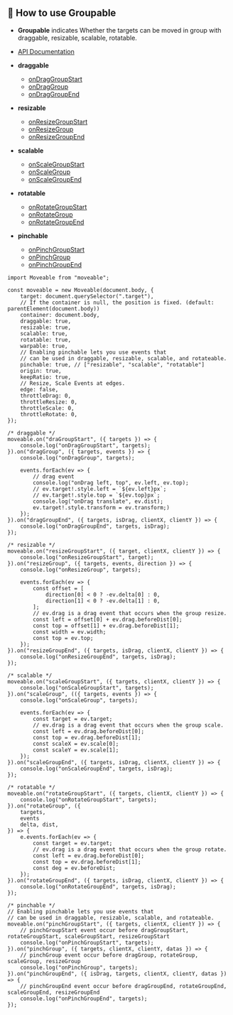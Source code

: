 ## 🚀 How to use Groupable
* **Groupable** indicates Whether the targets can be moved in group with draggable, resizable, scalable, rotatable.

* [API Documentation](https://daybrush.com/moveable/release/latest/doc/)
* **draggable**
    * [onDragGroupStart](https://daybrush.com/moveable/release/latest/doc/Moveable.html#.event:dragGroupStart)
    * [onDragGroup](https://daybrush.com/moveable/release/latest/doc/Moveable.html#.event:dragGroup)
    * [onDragGroupEnd](https://daybrush.com/moveable/release/latest/doc/Moveable.html#.event:dragGroupEnd)
* **resizable**
    * [onResizeGroupStart](https://daybrush.com/moveable/release/latest/doc/Moveable.html#.event:resizeGroupStart)
    * [onResizeGroup](https://daybrush.com/moveable/release/latest/doc/Moveable.html#.event:resizeGroup)
    * [onResizeGroupEnd](https://daybrush.com/moveable/release/latest/doc/Moveable.html#.event:resizeGroupEnd)
* **scalable**
    * [onScaleGroupStart](https://daybrush.com/moveable/release/latest/doc/Moveable.html#.event:scaleGroupStart)
    * [onScaleGroup](https://daybrush.com/moveable/release/latest/doc/Moveable.html#.event:scaleGroup)
    * [onScaleGroupEnd](https://daybrush.com/moveable/release/latest/doc/Moveable.html#.event:rscaleGroupEnd)
* **rotatable**
    * [onRotateGroupStart](https://daybrush.com/moveable/release/latest/doc/Moveable.html#.event:rotateGroupStart)
    * [onRotateGroup](https://daybrush.com/moveable/release/latest/doc/Moveable.html#.event:rotateGroup)
    * [onRotateGroupEnd](https://daybrush.com/moveable/release/latest/doc/Moveable.html#.event:rotateGroupEnd)
* **pinchable**
    * [onPinchGroupStart](https://daybrush.com/moveable/release/latest/doc/Moveable.html#.event:pinchGroupStart)
    * [onPinchGroup](https://daybrush.com/moveable/release/latest/doc/Moveable.html#.event:pinchGroup)
    * [onPinchGroupEnd](https://daybrush.com/moveable/release/latest/doc/Moveable.html#.event:pinchGroupEnd)


```tsx
import Moveable from "moveable";

const moveable = new Moveable(document.body, {
    target: document.querySelector(".target"),
    // If the container is null, the position is fixed. (default: parentElement(document.body))
    container: document.body,
    draggable: true,
    resizable: true,
    scalable: true,
    rotatable: true,
    warpable: true,
    // Enabling pinchable lets you use events that
    // can be used in draggable, resizable, scalable, and rotateable.
    pinchable: true, // ["resizable", "scalable", "rotatable"]
    origin: true,
    keepRatio: true,
    // Resize, Scale Events at edges.
    edge: false,
    throttleDrag: 0,
    throttleResize: 0,
    throttleScale: 0,
    throttleRotate: 0,
});

/* draggable */
moveable.on("draGroupStart", ({ targets }) => {
    console.log("onDragGroupStart", targets);
}).on("dragGroup", ({ targets, events }) => {
    console.log("onDragGroup", targets);

    events.forEach(ev => {
        // drag event
        console.log("onDrag left, top", ev.left, ev.top);
        // ev.target!.style.left = `${ev.left}px`;
        // ev.target!.style.top = `${ev.top}px`;
        console.log("onDrag translate", ev.dist);
        ev.target!.style.transform = ev.transform;)
    });
}).on("dragGroupEnd", ({ targets, isDrag, clientX, clientY }) => {
    console.log("onDragGroupEnd", targets, isDrag);
});

/* resizable */
moveable.on("resizeGroupStart", ({ target, clientX, clientY }) => {
    console.log("onResizeGroupStart", target);
}).on("resizeGroup", ({ targets, events, direction }) => {
    console.log("onResizeGroup", targets);

    events.forEach(ev => {
        const offset = [
            direction[0] < 0 ? -ev.delta[0] : 0,
            direction[1] < 0 ? -ev.delta[1] : 0,
        ];
        // ev.drag is a drag event that occurs when the group resize.
        const left = offset[0] + ev.drag.beforeDist[0];
        const top = offset[1] + ev.drag.beforeDist[1];
        const width = ev.width;
        const top = ev.top;
    });
}).on("resizeGroupEnd", ({ targets, isDrag, clientX, clientY }) => {
    console.log("onResizeGroupEnd", targets, isDrag);
});

/* scalable */
moveable.on("scaleGroupStart", ({ targets, clientX, clientY }) => {
    console.log("onScaleGroupStart", targets);
}).on("scaleGroup", (({ targets, events }) => {
    console.log("onScaleGroup", targets);

    events.forEach(ev => {
        const target = ev.target;
        // ev.drag is a drag event that occurs when the group scale.
        const left = ev.drag.beforeDist[0];
        const top = ev.drag.beforeDist[1];
        const scaleX = ev.scale[0];
        const scaleY = ev.scale[1];
    });
}).on("scaleGroupEnd", ({ targets, isDrag, clientX, clientY }) => {
    console.log("onScaleGroupEnd", targets, isDrag);
});

/* rotatable */
moveable.on("rotateGroupStart", ({ targets, clientX, clientY }) => {
    console.log("onRotateGroupStart", targets);
}).on("rotateGroup", ({
    targets,
    events
    delta, dist,
}) => {
    e.events.forEach(ev => {
        const target = ev.target;
        // ev.drag is a drag event that occurs when the group rotate.
        const left = ev.drag.beforeDist[0];
        const top = ev.drag.beforeDist[1];
        const deg = ev.beforeDist;
    });
}).on("rotateGroupEnd", ({ targets, isDrag, clientX, clientY }) => {
    console.log("onRotateGroupEnd", targets, isDrag);
});

/* pinchable */
// Enabling pinchable lets you use events that
// can be used in draggable, resizable, scalable, and rotateable.
moveable.on("pinchGroupStart", ({ targets, clientX, clientY }) => {
    // pinchGroupStart event occur before dragGroupStart, rotateGroupStart, scaleGroupStart, resizeGroupStart
    console.log("onPinchGroupStart", targets);
}).on("pinchGroup", ({ targets, clientX, clientY, datas }) => {
    // pinchGroup event occur before dragGroup, rotateGroup, scaleGroup, resizeGroup
    console.log("onPinchGroup", targets);
}).on("pinchGroupEnd", ({ isDrag, targets, clientX, clientY, datas }) => {
    // pinchGroupEnd event occur before dragGroupEnd, rotateGroupEnd, scaleGroupEnd, resizeGroupEnd
    console.log("onPinchGroupEnd", targets);
});


```
